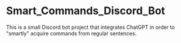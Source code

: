 # Smart_Commands_Discord_Bot
 This is a small Discord bot project that integrates ChatGPT in order to "smartly" acquire commands from regular sentences.
